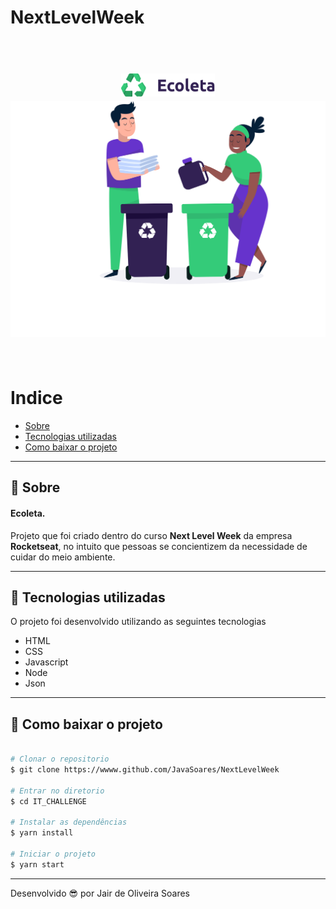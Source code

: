 # NextLevelWeek
<h1 align="center">
<br>
  <img src="/public/assets/logo.svg" alt="Ecoleta" width="150">
  <img width="700" src="/public/assets/home-background.svg" alt="NLW">
<br>
<br>
</h1>

# Indice

- [Sobre](#-sobre)
- [Tecnologias utilizadas](#-tecnologias-utilizadas)
- [Como baixar o projeto](#-como-baixar-o-projeto)

---
## 📝 Sobre
#### Ecoleta.
Projeto que foi criado dentro do curso **Next Level Week** da empresa **Rocketseat**, no intuito que pessoas se concientizem da necessidade de cuidar do meio ambiente.

---
## 🚀 Tecnologias utilizadas

O projeto foi desenvolvido utilizando as seguintes tecnologias

- HTML
- CSS
- Javascript
- Node
- Json
---
## 📁 Como baixar o projeto

```bash

# Clonar o repositorio
$ git clone https://wwww.github.com/JavaSoares/NextLevelWeek

# Entrar no diretorio 
$ cd IT_CHALLENGE

# Instalar as dependências
$ yarn install

# Iniciar o projeto
$ yarn start
```
---
Desenvolvido 😎 por Jair de Oliveira Soares
